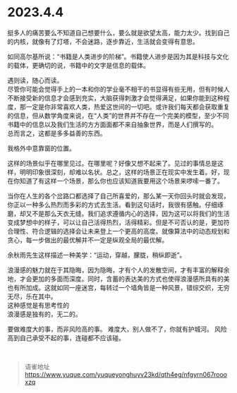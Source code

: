 # 2023.4.4
挺多人的痛苦要么不知道自己想要什么，要么就是欲望太高，能力太少。找到自己的内核，就像有了灯塔，不会迷路，逐步靠近，生活就会变得有意思。

如同高尔基所说：“书籍是人类进步的阶梯”。书籍使人进步是因为其是科技与文化的载体，更确切的说，书籍中的文字是信息的载体。

遇则读，随心而读。  
尽管你可能会觉得手上的一本和你的学业毫不相干的书显得有些无用，但有时候人不断接受新的信息才会感到充实，大脑获得刺激才会觉得满足，如果你能到这种程度，那一定是你非常喜欢人类，热爱这世间的一切吧。或许我们每天都会获取重复的信息，但从数学角度来说，在“人类”的世界并不存在一个完美的模型，至少不同书籍中的信息以及我们生活的方方面面都不来自抽象世界，而是人们撰写的。  
总而言之，这都是多多益善的东西。

我格外中意靠窗的位置。

这样的场景似乎在哪里见过。在哪里呢？好像又想不起来了。见过的事情总是这样，明明印象很深刻，却难以名状。总之，这样的场景正在现实中发生着。好，现在你知道了有这样一个场景，那么你也应该知道我要用这个场景来啰嗦一番了。

当你在人生的各个岔路口都选择了自己所喜爱的，那么某一天你回头时就会发现，你正以一种多么热烈而多彩的方式去生活。看到这句话时，我很有感触。仔细琢磨，却又不是那么天衣无缝。我们追求遵循内心的选择，因为这可以将我们的生活变成梦想中的样子，可以让自己活得热烈，活得精彩。但是不可否认的是，更加符合理性、符合逻辑的选择会让未来登上一个更高的高度。就像算法中的动态规划和贪心，每一步做出的最优解并不一定是纵观全局的最优解。

余秋雨先生这样描述一种美学：“运动，穿越，朦胧，稍纵即逝”。

浪漫感的魅力就在于其隐晦，因为隐晦，才有个人的发散空间，才有丰富的解释余地，才会更加的多面而深度。同时，含蓄的表达美的方式也使得浪漫感所具有的美也有所加成。这就如同一座迷宫，每转过一个墙角皆是一种风景，错综交织，无穷无尽，乐在其中。  
这种感觉是有思考性的  
浪漫感是独有的，无二的。

要做难度大的事，而非风险高的事。 难度大，别人做不了，你就有护城河。 风险高到自己承受不起的事，连碰都不应该碰。

<br>
  
> 语雀地址 https://www.yuque.com/yuqueyonghuyv23kd/qth4eg/nfgyrn067roooxzq